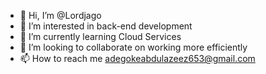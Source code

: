 - 👋 Hi, I’m @Lordjago
- 👀 I’m interested in back-end development
- 🌱 I’m currently learning Cloud Services
- 💞️ I’m looking to collaborate on working more efficiently
- 📫 How to reach me adegokeabdulazeez653@gmail.com

<!---
Lordjago/Lordjago is a ✨ special ✨ repository because its `README.md` (this file) appears on your GitHub profile.
You can click the Preview link to take a look at your changes.
--->
